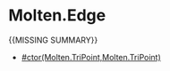 ﻿  
# Molten.Edge
{{MISSING SUMMARY}}
  
*  [#ctor(Molten.TriPoint,Molten.TriPoint)](docs/Molten.Math/Molten/Edge/#ctor.md)
